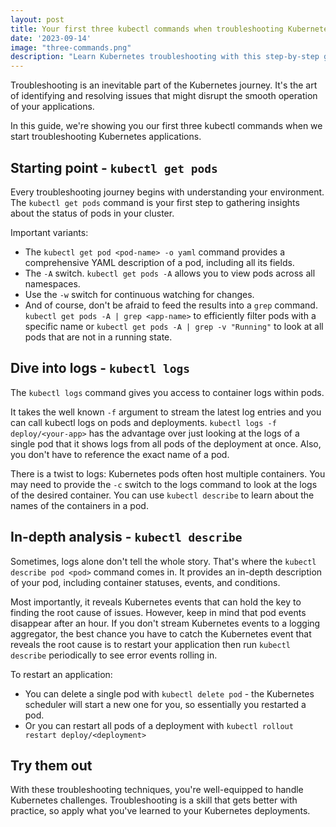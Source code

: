 ```yaml
---
layout: post
title: Your first three kubectl commands when troubleshooting Kubernetes applications
date: '2023-09-14'
image: "three-commands.png"
description: "Learn Kubernetes troubleshooting with this step-by-step guide. List pods, analyze logs, describe pods, and monitor events in real-time."
---
```


Troubleshooting is an inevitable part of the Kubernetes journey. It's the art of identifying and resolving issues that might disrupt the smooth operation of your applications.

In this guide, we're showing you our first three kubectl commands when we start troubleshooting Kubernetes applications.

## Starting point - `kubectl get pods`

Every troubleshooting journey begins with understanding your environment. The `kubectl get pods` command is your first step to gathering insights about the status of pods in your cluster.

Important variants:
- The `kubectl get pod <pod-name> -o yaml` command provides a comprehensive YAML description of a pod, including all its fields.
- The `-A` switch. `kubectl get pods -A` allows you to view pods across all namespaces.
- Use the `-w` switch for continuous watching for changes.
- And of course, don't be afraid to feed the results into a `grep` command. `kubectl get pods -A | grep <app-name>` to efficiently filter pods with a specific name or `kubectl get pods -A | grep -v "Running"` to look at all pods that are not in a running state.

## Dive into logs - `kubectl logs`

The `kubectl logs` command gives you access to container logs within pods.

It takes the well known `-f` argument to stream the latest log entries and you can call kubectl logs on pods and deployments. `kubectl logs -f deploy/<your-app>` has the advantage over just looking at the logs of a single pod that it shows logs from all pods of the deployment at once. Also, you don't have to reference the exact name of a pod.

There is a twist to logs: Kubernetes pods often host multiple containers. You may need to provide the `-c` switch to the logs command to look at the logs of the desired container. You can use `kubectl describe` to learn about the names of the containers in a pod.

## In-depth analysis - `kubectl describe`

Sometimes, logs alone don't tell the whole story. That's where the `kubectl describe pod <pod>` command comes in. It provides an in-depth description of your pod, including container statuses, events, and conditions.

Most importantly, it reveals Kubernetes events that can hold the key to finding the root cause of issues. However, keep in mind that pod events disappear after an hour. If you don't stream Kubernetes events to a logging aggregator, the best chance you have to catch the Kubernetes event that reveals the root cause is to restart your application then run `kubectl describe` periodically to see error events rolling in.

To restart an application:
- You can delete a single pod with `kubectl delete pod` - the Kubernetes scheduler will start a new one for you, so essentially you restarted a pod.
- Or you can restart all pods of a deployment with `kubectl rollout restart deploy/<deployment>`

## Try them out

With these troubleshooting techniques, you're well-equipped to handle Kubernetes challenges. Troubleshooting is a skill that gets better with practice, so apply what you've learned to your Kubernetes deployments.
